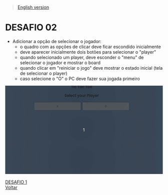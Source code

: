 > [English version](README.md) 

# DESAFIO 02

- Adicionar a opção de selecionar o jogador:
    - o quadro com as opções de clicar deve ficar escondido inicialmente
    - deve aparecer inicialmente dois botões para selecionar o "player"
    - quando selecionado um player, deve esconder o "menu" de selecionar o jogador e mostrar o board
    - quando clicar em "reiniciar o jogo" deve mostrar o estado inicial (tela de selecionar o player)
    - caso selecione o "O" o PC deve fazer sua jogada primeiro

![](../gifs/challenge-2.gif)

[DESAFIO 1](../challenge-1/README-PTBR.md)  
[Voltar](../README-PTBR.md)